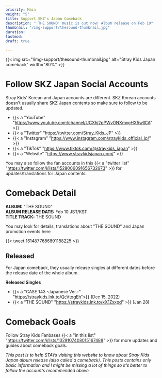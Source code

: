 ```yaml
---
priority: Main
weight: "5"
title: Support SKZ's Japan Comeback
description: "'THE SOUND' music is out now! Album release on Feb 10"
thumbnail: "/img-support/thesound-thumbnail.jpg"
duration: 
lastmod: 
draft: true

---
```

{{< img src="/img-support/thesound-thumbnail.jpg" alt="Stray Kids Japan comeback" width="80%" >}}

# Follow SKZ Japan Social Accounts

Stray Kids' Korean and Japan accounts are different. SKZ Korean accounts doesn't usually share SKZ Japan contents so make sure to follow to be updated.

* {{< a "YouTube" "https://www.youtube.com/channel/UCXhj2pPWvONXmvgHX5wllCA" >}}
* {{< a "Twitter" "https://twitter.com/Stray_Kids_JP" >}}
* {{< a "Instagram" "https://www.instagram.com/straykids_official_jp/" >}}
* {{< a "TikTok" "https://www.tiktok.com/@straykids_japan" >}}
* {{< a "Website" "https://www.straykidsjapan.com/" >}}

You may also follow the fan accounts in this {{< a "twitter list" "https://twitter.com/i/lists/1528006091656732673" >}} for updates/translations for Japan contents.

# Comeback Detail

**ALBUM:** "THE SOUND"  
**ALBUM RELEASE DATE:** Feb 10 JST/KST  
**TITLE TRACK:** THE SOUND

You may look for details, translations about "THE SOUND" and Japan promotion events here 

{{< tweet 1614877686891188225 >}}

## Released

For Japan comeback, they usually release singles at different dates before the release date of the whole album.

**Released Singles**

* {{< a "CASE 143 -Japanese Ver.-" "https://straykids.lnk.to/QcVtogEh">}} (Dec 15, 2022)
* {{< a "THE SOUND" "https://straykids.lnk.to/xX1Zxxpd" >}} (Jan 28)

# Comeback Goals

Follow Stray Kids Fanbases {{< a "in this list" "https://twitter.com/i/lists/1329107408015167488" >}} for more updates and guides about comeback goals.

_This post is to help STAYs visiting this website to know about Stray Kids Japan album release (also called a comeback). This posts contains only basic information and I might be missing a lot of things so it's better to follow the accounts recommended above_